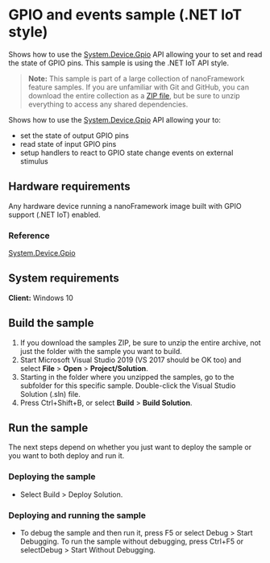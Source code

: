 # GPIO and events sample (.NET IoT style)

Shows how to use the [System.Device.Gpio](http://docs.nanoframework.net/api/System.Device.Gpio.html) API allowing your to set and read the state of GPIO pins.
This sample is using the .NET IoT API style.


> **Note:** This sample is part of a large collection of nanoFramework feature samples. 
> If you are unfamiliar with Git and GitHub, you can download the entire collection as a 
> [ZIP file](https://github.com/nanoframework/Samples/archive/master.zip), but be 
> sure to unzip everything to access any shared dependencies. 
<!-- For more info on working with the ZIP file, 
> the samples collection, and GitHub, see [Get the UWP samples from GitHub](https://aka.ms/ovu2uq). 
> For more samples, see the [Samples portal](https://aka.ms/winsamples) on the Windows Dev Center.  -->


Shows how to use the [System.Device.Gpio]() API allowing your to:
* set the state of output GPIO pins 
* read state of input GPIO pins
* setup handlers to react to GPIO state change events on external stimulus


## Hardware requirements

Any hardware device running a nanoFramework image built with GPIO support (.NET IoT) enabled.

### Reference

[System.Device.Gpio](http://docs.nanoframework.net/api/System.Device.Gpio.html)

<!-- [nanoFramework app samples]() -->

## System requirements

**Client:** Windows 10

## Build the sample

1. If you download the samples ZIP, be sure to unzip the entire archive, not just the folder with the sample you want to build. 
2. Start Microsoft Visual Studio 2019 (VS 2017 should be OK too) and select **File** \> **Open** \> **Project/Solution**.
3. Starting in the folder where you unzipped the samples, go to the subfolder for this specific sample. Double-click the Visual Studio Solution (.sln) file.
4. Press Ctrl+Shift+B, or select **Build** \> **Build Solution**.

## Run the sample

The next steps depend on whether you just want to deploy the sample or you want to both deploy and run it.

### Deploying the sample

- Select Build > Deploy Solution. 

### Deploying and running the sample

- To debug the sample and then run it, press F5 or select Debug >  Start Debugging. To run the sample without debugging, press Ctrl+F5 or selectDebug > Start Without Debugging. 
